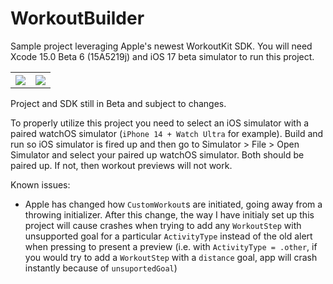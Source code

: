 # WorkoutBuilder
Sample project leveraging Apple's newest WorkoutKit SDK. You will need Xcode 15.0 Beta 6 (15A5219j) and iOS 17 beta simulator to run this project.

<table>
  <tr>
    <th><img src="https://github.com/glzawalski/WorkoutBuilder/assets/19718645/94771f89-184b-4fbf-a660-53c2d1527ad4"></th>
    <th><img src="https://github.com/glzawalski/WorkoutBuilder/assets/19718645/0ac0e64d-639f-4c22-8d55-b393f0ae4a55"></th>
  </tr>
</table>

Project and SDK still in Beta and subject to changes.

To properly utilize this project you need to select an iOS simulator with a paired watchOS simulator (`iPhone 14 + Watch Ultra` for example). Build and run so iOS simulator is fired up and then go to Simulator > File > Open Simulator and select your paired up watchOS simulator. Both should be paired up. If not, then workout previews will not work.

Known issues:
- Apple has changed how `CustomWorkout`s are initiated, going away from a throwing initializer. After this change, the way I have initialy set up this project will cause crashes when trying to add any `WorkoutStep` with unsupported goal for a particular `ActivityType` instead of the old alert when pressing to present a preview (i.e. with `ActivityType = .other`, if you would try to add a `WorkoutStep` with a `distance` goal, app will crash instantly because of `unsuportedGoal`)
